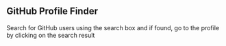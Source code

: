 ## GitHub Profile Finder

Search for GitHub users using the search box and if found, go to the profile by clicking on the search result

